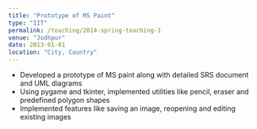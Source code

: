 ```yaml
---
title: "Prototype of MS Paint"
type: "IIT"
permalink: /teaching/2014-spring-teaching-1
venue: "Jodhpur"
date: 2013-01-01
location: "City, Country"
---
```



* Developed a prototype of MS paint along with detailed SRS document and UML diagrams
* Using pygame and tkinter, implemented utilities like pencil, eraser and predefined polygon shapes
* Implemented features like saving an image, reopening and editing existing images 
